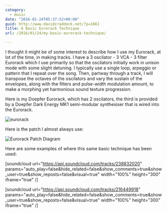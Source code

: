 ```yaml
---
category:
  - music
date: "2016-01-24T05:37:52+00:00"
guid: http://www.davidcraddock.net/?p=1661
title: A Basic Eurorack Technique
url: /2016/01/24/my-basic-eurorack-technique/

---
```

I thought it might be of some interest to describe how I use my Eurorack, at lot of the time, in making tracks. I have a 3 oscilator - 3 VCA - 3 filter Eurorack which I use primarily so that the oscilators initially work in unison mode with some slight detuning. I typically use a single loop, arpeggio or pattern that I repeat over the song. Then, partway through a track, I will transpose the octaves of the oscilators and vary the sustain of the envelopes, along with the filters and pulse-width modulation amount, to make a morphing yet harmonious sound texture progression.

Here is my Doepfer Eurorack, which has 2 oscilators, the third is provided by a Doepfer Dark Energy MK1 semi-modular synthesiser that is wired into the Eurorack.

![eurorack](/wp-content/uploads/2016/01/eurorack.png)



Here is the patch I almost always use:



![Eurorack Patch Diagram](/wp-content/uploads/2016/01/untitled-diagram.png)

Here are some examples of where this same basic technique has been used:

\[soundcloud url="https://api.soundcloud.com/tracks/238832020" params="auto\_play=false&hide\_related=false&show\_comments=true&show\_user=true&show\_reposts=false&visual=true" width="100%" height="300" iframe="true" /\]

\[soundcloud url="https://api.soundcloud.com/tracks/216449918" params="auto\_play=false&hide\_related=false&show\_comments=true&show\_user=true&show\_reposts=false&visual=true" width="100%" height="300" iframe="true" /\]
